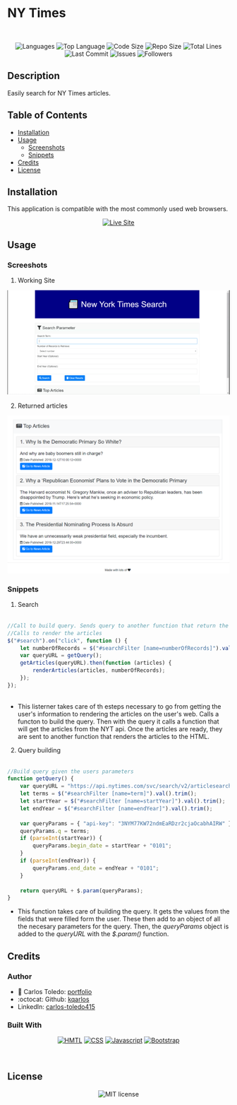 # NY Times

</br>
<p align="center">
    <img src="https://img.shields.io/github/languages/count/kqarlos/ny-times?style=for-the-badge" alt="Languages" />
    <img src="https://img.shields.io/github/languages/top/kqarlos/ny-times?style=for-the-badge" alt="Top Language" />
    <img src="https://img.shields.io/github/languages/code-size/kqarlos/ny-times?style=for-the-badge" alt="Code Size" />
    <img src="https://img.shields.io/github/repo-size/kqarlos/ny-times?style=for-the-badge" alt="Repo Size" />   
    <img src="https://img.shields.io/tokei/lines/github/kqarlos/ny-times?style=for-the-badge" alt="Total Lines" />   
    <img src="https://img.shields.io/github/last-commit/kqarlos/ny-times?style=for-the-badge" alt="Last Commit" />  
    <img src="https://img.shields.io/github/issues/kqarlos/ny-times?style=for-the-badge" alt="Issues" />  
    <img src="https://img.shields.io/github/followers/kqarlos?style=social" alt="Followers" />  
</p>

## Description 

Easily search for NY Times articles.

## Table of Contents

* [Installation](#installation)
* [Usage](#usage)
    * [Screenshots](#screenshots)
    * [Snippets](#snippets)
* [Credits](#credits)
* [License](#license)


## Installation

This application is compatible with the most commonly used web browsers.

<p align="center">
    <a href="https://kqarlos.github.io/ny-times/"><img src="https://img.shields.io/badge/-👉 See Live Site-success?style=for-the-badge"  alt="Live Site" /></a>
</p>

## Usage

### Screeshots

1. Working Site

![Site](assets/images/live.gif)

2. Returned articles

![Site](assets/images/articles.png)


### Snippets


1. Search

```javascript

//Call to build query. Sends query to another function that return the articles according to the query. 
//Calls to render the articles
$("#search").on("click", function () {
    let numberOfRecords = $("#searchFilter [name=numberOfRecords]").val().trim();
    var queryURL = getQuery();
    getArticles(queryURL).then(function (articles) {
        renderArticles(articles, numberOfRecords);
    });
});
    
```
* This listerner takes care of th esteps necessary to go from getting the user's information to rendering the articles on the user's web. Calls a functon to build the query. Then with the query it calls a function that will get the articles from the NYT api. Once the articles are ready, they are sent to another function that renders the articles to the HTML.


2. Query building

```javascript

//Build query given the users parameters
function getQuery() {
    var queryURL = "https://api.nytimes.com/svc/search/v2/articlesearch.json?";
    let terms = $("#searchFilter [name=term]").val().trim();
    let startYear = $("#searchFilter [name=startYear]").val().trim();
    let endYear = $("#searchFilter [name=endYear]").val().trim();

    var queryParams = { "api-key": "3NYM77KW72ndmEaRDzr2cjaOcabhAIRW" };
    queryParams.q = terms;
    if (parseInt(startYear)) {
        queryParams.begin_date = startYear + "0101";
    }
    if (parseInt(endYear)) {
        queryParams.end_date = endYear + "0101";
    }

    return queryURL + $.param(queryParams);
}

```
* This function takes care of building the query. It gets the values from the fields that were filled form the user. These then add to an object of all the necesary parameters for the query. Then, the _queryParams_ object is added to the _queryURL_ with the _$.param()_ function.


## Credits 

### Author

- 💼 Carlos Toledo: [portfolio](https://kqarlos.github.io)
- :octocat: Github: [kqarlos](https://www.github.com/kqarlos)
- LinkedIn: [carlos-toledo415](https://www.linkedin.com/in/carlos-toledo415/)


### Built With
    
<p align="center">
    <a href="https://developer.mozilla.org/en-US/docs/Web/HTML"><img src="https://img.shields.io/badge/-HTML-orange?style=for-the-badge"  alt="HMTL" /></a>
    <a href="https://developer.mozilla.org/en-US/docs/Web/CSS"><img src="https://img.shields.io/badge/-CSS-blue?style=for-the-badge" alt="CSS" /></a>
    <a href="https://www.javascript.com/"><img src="https://img.shields.io/badge/-Javascript-yellow?style=for-the-badge" alt="Javascript" /></a>
    <a href="https://getbootstrap.com/"><img src="https://img.shields.io/badge/-Bootstrap-blueviolet?style=for-the-badge" alt="Bootstrap" /></a>
</p>
</br>

## License

<p align="center">
    <img align="center" src="https://img.shields.io/github/license/kqarlos/ny-times?style=for-the-badge" alt="MIT license" />
</p>